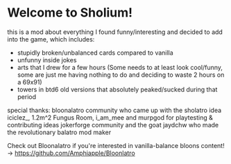 # Welcome to Sholium!

this is a mod about everything I found funny/interesting and decided to add into the game, which includes:
- stupidly broken/unbalanced cards compared to vanilla
- unfunny inside jokes
- arts that I drew for a few hours (Some needs to at least look cool/funny, some are just me having nothing to do and deciding to waste 2 hours on a 69x91)
- towers in btd6 old versions that absolutely peaked/sucked during that period

special thanks:
bloonalatro community who came up with the sholatro idea
iciclez_, 1.2m^2 Fungus Room, i_am_mee and murpgod for playtesting & contributing ideas
jokerforge community and the goat jaydchw who made the revolutionary balatro mod maker

Check out Bloonalatro if you're interested in vanilla-balance bloons content! -> https://github.com/Amphiapple/Bloonlatro
